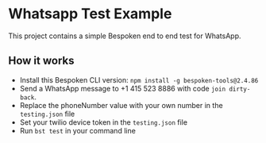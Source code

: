 # Whatsapp Test Example

This project contains a simple Bespoken end to end test for WhatsApp.

## How it works

- Install this Bespoken CLI version: `npm install -g bespoken-tools@2.4.86`
- Send a WhatsApp message to +1 415 523 8886 with code `join dirty-back`.
- Replace the phoneNumber value with your own number in the `testing.json` file
- Set your twilio device token in the `testing.json` file
- Run `bst test` in your command line